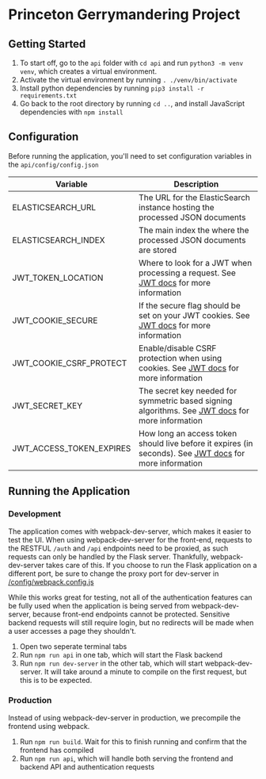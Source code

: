 # Princeton Gerrymandering Project
## Getting Started
1. To start off, go to the `api` folder with `cd api` and run `python3 -m venv venv`, which creates a virtual environment. 
2. Activate the virtual environment by running `. ./venv/bin/activate`
3. Install python dependencies by running `pip3 install -r requirements.txt`
4. Go back to the root directory by running `cd ..`, and install JavaScript dependencies with `npm install`

## Configuration

Before running the application, you'll need to set configuration variables in the `api/config/config.json`

| Variable                 | Description                                                                                                                                                            |
|--------------------------|------------------------------------------------------------------------------------------------------------------------------------------------------------------------|
| ELASTICSEARCH_URL        | The URL for the ElasticSearch instance hosting the processed JSON documents                                                                                            |
| ELASTICSEARCH_INDEX      | The main index the where the processed JSON documents are stored                                                                                                       |
| JWT_TOKEN_LOCATION       | Where to look for a JWT when processing a request. See [JWT docs](https://flask-jwt-extended.readthedocs.io/en/stable/options/) for more information                   |
| JWT_COOKIE_SECURE        | If the secure flag should be set on your JWT cookies. See [JWT docs](https://flask-jwt-extended.readthedocs.io/en/stable/options/) for more information                |
| JWT_COOKIE_CSRF_PROTECT  | Enable/disable CSRF protection when using cookies. See [JWT docs](https://flask-jwt-extended.readthedocs.io/en/stable/options/) for more information                   |
| JWT_SECRET_KEY           | The secret key needed for symmetric based signing algorithms. See [JWT docs](https://flask-jwt-extended.readthedocs.io/en/stable/options/) for more information        |
| JWT_ACCESS_TOKEN_EXPIRES | How long an access token should live before it expires (in seconds). See [JWT docs](https://flask-jwt-extended.readthedocs.io/en/stable/options/) for more information |

## Running the Application
### Development
 The application comes with webpack-dev-server, which makes it easier to test the UI. When using webpack-dev-server for the front-end, requests to the RESTFUL `/auth` and `/api` endpoints need to be proxied, as such requests can only be handled by the Flask server. Thankfully, webpack-dev-server takes care of this. If you choose to run the Flask application on a different port, be sure to change the proxy port for dev-server in [/config/webpack.config.js](/config/webpack.config.js)

 While this works great for testing, not all of the authentication features can be fully used when the application is being served from webpack-dev-server, because front-end endpoints cannot be protected. Sensitive backend requests will still require login, but no redirects will be made when a user accesses a page they shouldn't.

 1. Open two seperate terminal tabs
 2. Run `npm run api` in one tab, which will start the Flask backend
 3. Run `npm run dev-server` in the other tab, which will start webpack-dev-server. It will take around a minute to compile on the first request, but this is to be expected. 

 ### Production

Instead of using webpack-dev-server in production, we precompile the frontend using webpack. 

 1. Run `npm run build`. Wait for this to finish running and confirm that the frontend has compiled
 2. Run `npm run api`, which will handle both serving the frontend and backend API and authentication requests